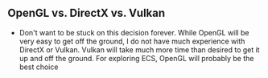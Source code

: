 ## OpenGL vs. DirectX vs. Vulkan
- Don't want to be stuck on this decision forever. While OpenGL will be very easy to get off the ground, I do not have much experience with DirectX or Vulkan. Vulkan will take much more time than desired to get it up and off the ground. For exploring ECS, OpenGL will probably be the best choice
